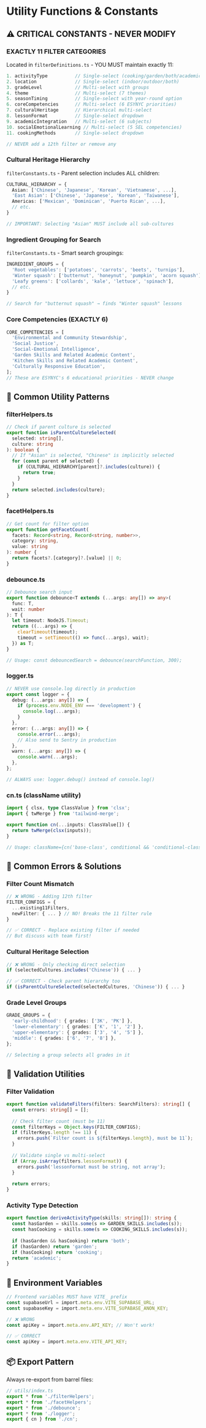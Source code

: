 # Utility Functions & Constants

## ⚠️ CRITICAL CONSTANTS - NEVER MODIFY

### EXACTLY 11 FILTER CATEGORIES
Located in `filterDefinitions.ts` - YOU MUST maintain exactly 11:

```typescript
1. activityType          // Single-select (cooking/garden/both/academic)
2. location              // Single-select (indoor/outdoor/both)
3. gradeLevel            // Multi-select with groups
4. theme                 // Multi-select (7 themes)
5. seasonTiming          // Single-select with year-round option
6. coreCompetencies      // Multi-select (6 ESYNYC priorities)
7. culturalHeritage      // Hierarchical multi-select
8. lessonFormat          // Single-select dropdown
9. academicIntegration   // Multi-select (6 subjects)
10. socialEmotionalLearning // Multi-select (5 SEL competencies)
11. cookingMethods       // Single-select dropdown

// NEVER add a 12th filter or remove any
```

### Cultural Heritage Hierarchy
`filterConstants.ts` - Parent selection includes ALL children:

```typescript
CULTURAL_HIERARCHY = {
  Asian: ['Chinese', 'Japanese', 'Korean', 'Vietnamese', ...],
  'East Asian': ['Chinese', 'Japanese', 'Korean', 'Taiwanese'],
  Americas: ['Mexican', 'Dominican', 'Puerto Rican', ...],
  // etc.
}

// IMPORTANT: Selecting "Asian" MUST include all sub-cultures
```

### Ingredient Grouping for Search
`filterConstants.ts` - Smart search groupings:

```typescript
INGREDIENT_GROUPS = {
  'Root vegetables': ['potatoes', 'carrots', 'beets', 'turnips'],
  'Winter squash': ['butternut', 'honeynut', 'pumpkin', 'acorn squash'],
  'Leafy greens': ['collards', 'kale', 'lettuce', 'spinach'],
  // etc.
}

// Search for "butternut squash" → finds "Winter squash" lessons
```

### Core Competencies (EXACTLY 6)
```typescript
CORE_COMPETENCIES = [
  'Environmental and Community Stewardship',
  'Social Justice',
  'Social-Emotional Intelligence',
  'Garden Skills and Related Academic Content',
  'Kitchen Skills and Related Academic Content',
  'Culturally Responsive Education',
];
// These are ESYNYC's 6 educational priorities - NEVER change
```

## 🔧 Common Utility Patterns

### filterHelpers.ts
```typescript
// Check if parent culture is selected
export function isParentCultureSelected(
  selected: string[], 
  culture: string
): boolean {
  // If "Asian" is selected, "Chinese" is implicitly selected
  for (const parent of selected) {
    if (CULTURAL_HIERARCHY[parent]?.includes(culture)) {
      return true;
    }
  }
  return selected.includes(culture);
}
```

### facetHelpers.ts
```typescript
// Get count for filter option
export function getFacetCount(
  facets: Record<string, Record<string, number>>,
  category: string,
  value: string
): number {
  return facets?.[category]?.[value] || 0;
}
```

### debounce.ts
```typescript
// Debounce search input
export function debounce<T extends (...args: any[]) => any>(
  func: T,
  wait: number
): T {
  let timeout: NodeJS.Timeout;
  return ((...args) => {
    clearTimeout(timeout);
    timeout = setTimeout(() => func(...args), wait);
  }) as T;
}

// Usage: const debouncedSearch = debounce(searchFunction, 300);
```

### logger.ts
```typescript
// NEVER use console.log directly in production
export const logger = {
  debug: (...args: any[]) => {
    if (process.env.NODE_ENV === 'development') {
      console.log(...args);
    }
  },
  error: (...args: any[]) => {
    console.error(...args);
    // Also send to Sentry in production
  },
  warn: (...args: any[]) => {
    console.warn(...args);
  },
};

// ALWAYS use: logger.debug() instead of console.log()
```

### cn.ts (className utility)
```typescript
import { clsx, type ClassValue } from 'clsx';
import { twMerge } from 'tailwind-merge';

export function cn(...inputs: ClassValue[]) {
  return twMerge(clsx(inputs));
}

// Usage: className={cn('base-class', conditional && 'conditional-class')}
```

## 🚨 Common Errors & Solutions

### Filter Count Mismatch
```typescript
// ❌ WRONG - Adding 12th filter
FILTER_CONFIGS = {
  ...existing11Filters,
  newFilter: { ... } // NO! Breaks the 11 filter rule
}

// ✅ CORRECT - Replace existing filter if needed
// But discuss with team first!
```

### Cultural Heritage Selection
```typescript
// ❌ WRONG - Only checking direct selection
if (selectedCultures.includes('Chinese')) { ... }

// ✅ CORRECT - Check parent hierarchy too
if (isParentCultureSelected(selectedCultures, 'Chinese')) { ... }
```

### Grade Level Groups
```typescript
GRADE_GROUPS = {
  'early-childhood': { grades: ['3K', 'PK'] },
  'lower-elementary': { grades: ['K', '1', '2'] },
  'upper-elementary': { grades: ['3', '4', '5'] },
  'middle': { grades: ['6', '7', '8'] },
};

// Selecting a group selects all grades in it
```

## 📝 Validation Utilities

### Filter Validation
```typescript
export function validateFilters(filters: SearchFilters): string[] {
  const errors: string[] = [];
  
  // Check filter count (must be 11)
  const filterKeys = Object.keys(FILTER_CONFIGS);
  if (filterKeys.length !== 11) {
    errors.push(`Filter count is ${filterKeys.length}, must be 11`);
  }
  
  // Validate single vs multi-select
  if (Array.isArray(filters.lessonFormat)) {
    errors.push('lessonFormat must be string, not array');
  }
  
  return errors;
}
```

### Activity Type Detection
```typescript
export function deriveActivityType(skills: string[]): string {
  const hasGarden = skills.some(s => GARDEN_SKILLS.includes(s));
  const hasCooking = skills.some(s => COOKING_SKILLS.includes(s));
  
  if (hasGarden && hasCooking) return 'both';
  if (hasGarden) return 'garden';
  if (hasCooking) return 'cooking';
  return 'academic';
}
```

## 🔑 Environment Variables

```typescript
// Frontend variables MUST have VITE_ prefix
const supabaseUrl = import.meta.env.VITE_SUPABASE_URL;
const supabaseKey = import.meta.env.VITE_SUPABASE_ANON_KEY;

// ❌ WRONG
const apiKey = import.meta.env.API_KEY; // Won't work!

// ✅ CORRECT  
const apiKey = import.meta.env.VITE_API_KEY;
```

## 📦 Export Pattern

Always re-export from barrel files:

```typescript
// utils/index.ts
export * from './filterHelpers';
export * from './facetHelpers';
export * from './debounce';
export * from './logger';
export { cn } from './cn';
```
